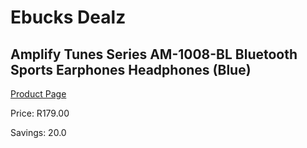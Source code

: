 
# Ebucks Dealz
## Amplify Tunes Series AM-1008-BL Bluetooth Sports Earphones Headphones (Blue)
[Product Page](https://www.ebucks.com/web/shop/productSelected.do?prodId=1047968318&catId=842820660)

Price: R179.00

Savings: 20.0


	